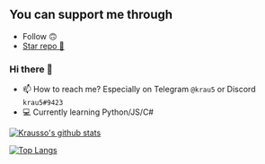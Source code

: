 ## You can support me through
- Follow 🙃
- [Star repo 🌟](https://github.com/Krausso?tab=repositories)

### Hi there 👋
- 📫 How to reach me? Especially on Telegram ``@krau5`` or Discord ``krau5#9423``
- 💻 Currently learning Python/JS/C#

[![Krausso's github stats](https://github-readme-stats.vercel.app/api?username=Krausso&count_private=true&show_icons=true&theme=react)](https://github.com/anuraghazra/github-readme-stats)

[![Top Langs](https://github-readme-stats.vercel.app/api/top-langs/?username=Krausso&layout=compact&theme=react)](https://github.com/anuraghazra/github-readme-stats)
